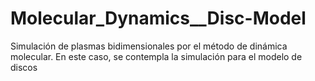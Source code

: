 # Molecular_Dynamics__Disc-Model
Simulación de plasmas bidimensionales por el método de dinámica molecular. En este caso, se contempla la simulación para el modelo de discos
